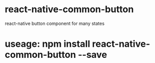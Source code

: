# react-native-common-button
react-native button component for many states
# useage: npm install react-native-common-button --save
